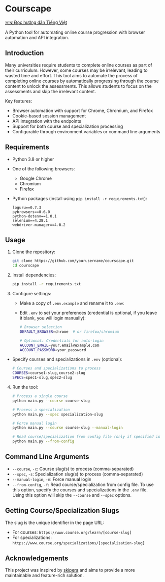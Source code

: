# Courscape

[🇻🇳 Đọc hướng dẫn Tiếng Việt](README.vi.md)

A Python tool for automating online course progression with browser automation and API integration.

## Introduction

Many universities require students to complete online courses as part of their curriculum. However, some courses may be irrelevant, leading to wasted time and effort. This tool aims to automate the process of completing online courses by automatically progressing through the course content to unlock the assessments. This allows students to focus on the assessments and skip the irrelevant content.

Key features:

- Browser automation with support for Chrome, Chromium, and Firefox
- Cookie-based session management
- API integration with the endpoints
- Support for both course and specialization processing
- Configurable through environment variables or command line arguments

## Requirements

- Python 3.8 or higher
- One of the following browsers:
  - Google Chrome
  - Chromium
  - Firefox
- Python packages (install using `pip install -r requirements.txt`):

  ```
  loguru==0.7.3
  pybrowsers==0.6.0
  python-dotenv==1.0.1
  selenium==4.28.1
  webdriver-manager==4.0.2
  ```

## Usage

1. Clone the repository:

   ```bash
   git clone https://github.com/yourusername/courscape.git
   cd courscape
   ```

2. Install dependencies:

   ```bash
   pip install -r requirements.txt
   ```

3. Configure settings:
   - Make a copy of `.env.example` and rename it to `.env`:
   - Edit `.env` to set your preferences (credential is optional, if you leave it blank, you will login manually):

     ```bash
     # Browser selection
     DEFAULT_BROWSER=chrome  # or firefox/chromium
     
     # Optional: Credentials for auto-login
     ACCOUNT_EMAIL=your.email@example.com
     ACCOUNT_PASSWORD=your_password
     ```

- Specify courses and specializations in `.env` (optional):

    ```bash
    # Courses and specializations to process
    COURSES=course1-slug,course2-slug
    SPECS=spec1-slug,spec2-slug
    ```

4. Run the tool:

   ```bash
   # Process a single course
   python main.py --course course-slug

   # Process a specialization
   python main.py --spec specialization-slug

   # Force manual login
   python main.py --course course-slug --manual-login
   
   # Read course/specialization from config file (only if specified in .env, by using this option, you can skip the --course and --spec options)
   python main.py --from-config
   ```

## Command Line Arguments

- `--course`, `-c`: Course slug(s) to process (comma-separated)
- `--spec`, `-s`: Specialization slug(s) to process (comma-separated)
- `--manual-login`, `-m`: Force manual login
- `--from-config`, `-f`: Read course/specialization from config file. To use this option, specify the courses and specializations in the `.env` file. Using this option will skip the `--course` and `--spec` options.

## Getting Course/Specialization Slugs

The slug is the unique identifier in the page URL:

- For courses: `https://www.course.org/learn/[course-slug]`
- For specializations: `https://www.course.org/specializations/[specialization-slug]`

## Acknowledgements

This project was inspired by [skipera](https://github.com/serv0id/skipera) and aims to provide a more maintainable and feature-rich solution.
